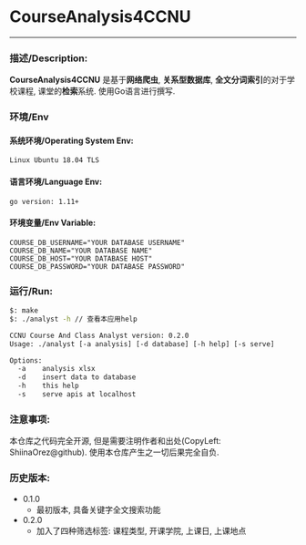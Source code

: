 # CourseAnalysis4CCNU

------

### 描述/Description:

**CourseAnalysis4CCNU** 是基于**网络爬虫**, **关系型数据库**, **全文分词索引**的对于学校课程, 课堂的**检索**系统. 使用Go语言进行撰写.

### 环境/Env

#### 系统环境/Operating System Env:

```
Linux Ubuntu 18.04 TLS
```

#### 语言环境/Language Env:

```
go version: 1.11+
```

#### 环境变量/Env Variable:

```
COURSE_DB_USERNAME="YOUR DATABASE USERNAME"
COURSE_DB_NAME="YOUR DATABASE NAME"
COURSE_DB_HOST="YOUR DATABASE HOST"
COURSE_DB_PASSWORD="YOUR DATABASE PASSWORD"
```

### 运行/Run:

```bash
$: make
$: ./analyst -h // 查看本应用help

CCNU Course And Class Analyst version: 0.2.0
Usage: ./analyst [-a analysis] [-d database] [-h help] [-s serve]

Options:
  -a	analysis xlsx
  -d	insert data to database
  -h	this help
  -s	serve apis at localhost
```

### 注意事项:

本仓库之代码完全开源, 但是需要注明作者和出处(CopyLeft: ShiinaOrez@github). 使用本仓库产生之一切后果完全自负.

### 历史版本:

+ 0.1.0
	+ 最初版本, 具备关键字全文搜索功能
+ 0.2.0
	+ 加入了四种筛选标签: 课程类型, 开课学院, 上课日, 上课地点
